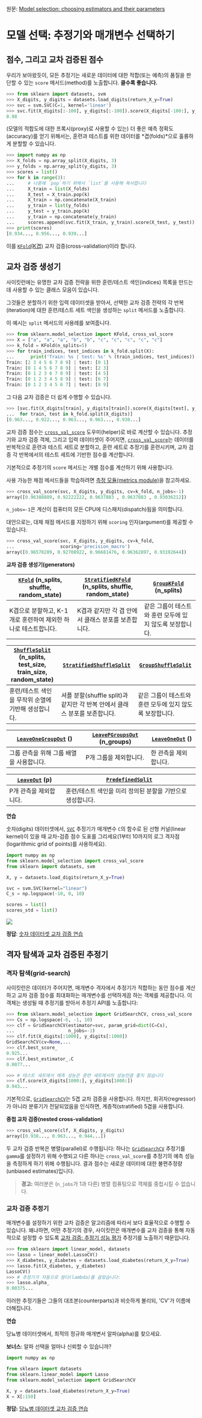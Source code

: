 원문: [Model selection: choosing estimators and their parameters](https://scikit-learn.org/stable/tutorial/statistical_inference/model_selection.html)

# 모델 선택: 추정기와 매개변수 선택하기

## 점수, 그리고 교차 검증된 점수

우리가 보아왔듯이, 모든 추정기는 새로운 데이터에 대한 적합(또는 예측)의 품질을 판단할 수 있는 `score` 메서드(method)를 노출합니다. **클수록 좋습니다.**

```python
>>> from sklearn import datasets, svm
>>> X_digits, y_digits = datasets.load_digits(return_X_y=True)
>>> svc = svm.SVC(C=1, kernel='linear')
>>> svc.fit(X_digits[:-100], y_digits[:-100]).score(X_digits[-100:], y_digits[-100:])
0.98
```

(모델의 적합도에 대한 프록시(proxy)로 사용할 수 있는) 더 좋은 예측 정확도(accuracy)를 얻기 위해서는, 훈련과 테스트를 위한 데이터를 *겹(folds)*으로 훌륭하게 분할할 수 있습니다.

```python
>>> import numpy as np
>>> X_folds = np.array_split(X_digits, 3)
>>> y_folds = np.array_split(y_digits, 3)
>>> scores = list()
>>> for k in range(3):
...     # 나중에 `pop`하기 위해서 `list`를 사용해 복사합니다
...     X_train = list(X_folds)
...     X_test = X_train.pop(k)
...     X_train = np.concatenate(X_train)
...     y_train = list(y_folds)
...     y_test = y_train.pop(k)
...     y_train = np.concatenate(y_train)
...     scores.append(svc.fit(X_train, y_train).score(X_test, y_test))
>>> print(scores)
[0.934..., 0.956..., 0.939...]
```

이를 [`KFold`(K겹)](../../modules/generated/sklearn.model_selection.KFold) 교차 검증(cross-validation)이라 합니다.

## 교차 검증 생성기

사이킷런에는 유명한 교차 검증 전략을 위한 훈련/테스트 색인(indices) 목록을 만드는 데 사용할 수 있는 클래스 모음이 있습니다.

그것들은 분할하기 위한 입력 데이터셋을 받아서, 선택한 교차 검증 전략의 각 반복(iteration)에 대한 훈련/테스트 세트 색인을 생성하는 `split` 메서드를 노출합니다.

이 예시는 `split` 메서드의 사용례를 보여줍니다.

```python
>>> from sklearn.model_selection import KFold, cross_val_score
>>> X = ["a", "a", "a", "b", "b", "c", "c", "c", "c", "c"]
>>> k_fold = KFold(n_splits=5)
>>> for train_indices, test_indices in k_fold.split(X):
...      print('Train: %s | test: %s' % (train_indices, test_indices))
Train: [2 3 4 5 6 7 8 9] | test: [0 1]
Train: [0 1 4 5 6 7 8 9] | test: [2 3]
Train: [0 1 2 3 6 7 8 9] | test: [4 5]
Train: [0 1 2 3 4 5 8 9] | test: [6 7]
Train: [0 1 2 3 4 5 6 7] | test: [8 9]
```

그 다음 교차 검증은 더 쉽게 수행할 수 있습니다.

```python
>>> [svc.fit(X_digits[train], y_digits[train]).score(X_digits[test], y_digits[test])
...  for train, test in k_fold.split(X_digits)]
[0.963..., 0.922..., 0.963..., 0.963..., 0.930...]
```

교차 검증 점수는 [`cross_val_score`](../../modules/generated/sklearn.model_selection.cross_val_score) 도우미(helper)로 바로 계산할 수 있습니다. 추정기와 교차 검증 객체, 그리고 입력 데이터셋이 주어지면, [`cross_val_score`](../../modules/generated/sklearn.model_selection.cross_val_score)는 데이터를 반복적으로 훈련과 테스트 세트로 분할하고, 훈련 세트로 추정기를 훈련시키며, 교차 검증 각 반복에서의 테스트 세트에 기반한 점수를 계산합니다.

기본적으로 추정기의 `score` 메서드는 개별 점수를 계산하기 위해 사용합니다.

사용 가능한 채점 메서드들을 학습하려면 [측정 모듈(metrics module)](../modules/metrics)을 참고하세요.

```python
>>> cross_val_score(svc, X_digits, y_digits, cv=k_fold, n_jobs=-1)
array([0.96388889, 0.92222222, 0.9637883 , 0.9637883 , 0.93036212])
```

`n_jobs=-1`은 계산이 컴퓨터의 모든 CPU에 디스패치(dispatch)됨을 의미합니다.

대안으로는, 대체 채점 메서드를 지정하기 위해 `scoring` 인자(argument)를 제공할 수 있습니다.

```python
>>> cross_val_score(svc, X_digits, y_digits, cv=k_fold,
...                 scoring='precision_macro')
array([0.96578289, 0.92708922, 0.96681476, 0.96362897, 0.93192644])
```

**교차 검증 생성기(generators)**

|[`KFold`](../../modules/generated/sklearn.model_selection.KFold) (n_splits, shuffle, random_state)|[`StratifiedKFold`](../../modules/generated/sklearn.model_selection.StratifiedKFold) (n_splits, shuffle, random_state)|[`GroupKFold`](../../modules/generated/sklearn.model_selection.GroupKFold) (n_splits)|
|---|---|---|
|K겹으로 분할하고, K-1개로 훈련하여 제외한 하나로 테스트합니다.|K겹과 같지만 각 겹 안에서 클래스 분포를 보존합니다.|같은 그룹이 테스트와 훈련 모두에 있지 않도록 보장합니다.|

|[`ShuffleSplit`](../../modules/generated/sklearn.model_selection.ShuffleSplit) (n_splits, test_size, train_size, random_state)|[`StratifiedShuffleSplit`](../../modules/generated/sklearn.model_selection.StratifiedShuffleSplit)|[`GroupShuffleSplit`](../../modules/generated/sklearn.model_selection.GroupShuffleSplit)|
|---|---|---|
|훈련/테스트 색인을 무작위 순열에 기반해 생성합니다.|셔플 분할(shuffle split)과 같지만 각 반복 안에서 클래스 분포를 보존합니다.|같은 그룹이 테스트와 훈련 모두에 있지 않도록 보장합니다.|

|[`LeaveOneGroupOut`](../../modules/generated/sklearn.model_selection.LeaveOneGroupOut) ()|[`LeavePGroupsOut`](../../modules/generated/sklearn.model_selection.LeavePGroupsOut) (n_groups)|[`LeaveOneOut`](../../modules/generated/sklearn.model_selection.LeaveOneOut) ()|
|---|---|---|
|그룹 관측을 위해 그룹 배열을 사용합니다.|P개 그룹을 제외합니다.|한 관측을 제외합니다.|

|[`LeaveOut`](../../modules/generated/sklearn.model_selection.LeavePOut) (p)|[`PredefinedSplit`](../../modules/generated/sklearn.model_selection.PredefinedSplit)|
|---|---|
|P개 관측을 제외합니다.|훈련/테스트 색인을 미리 정의된 분할을 기반으로 생성합니다.|

**연습**

숫자(digits) 데이터셋에서, [`SVC`](../../modules/generated/sklearn.svm.SVC) 추정기가 매개변수 `C`의 함수로 된 선형 커널(linear kernel)이 있을 때 교차-검증 점수 도표를 그리세요(1부터 10까지의 로그 격자점(logarithmic grid of points)를 사용하세요).

```python
import numpy as np
from sklearn.model_selection import cross_val_score
from sklearn import datasets, svm

X, y = datasets.load_digits(return_X_y=True)

svc = svm.SVC(kernel="linear")
C_s = np.logspace(-10, 0, 10)

scores = list()
scores_std = list()
```

![](https://scikit-learn.org/stable/_images/sphx_glr_plot_cv_digits_001.png)

**정답**: [숫자 데이터셋 교차 검증 연습](../../auto_examples/exercises/plot_cv_digits)

## 격자 탐색과 교차 검증된 추정기

### 격자 탐색(grid-search)

사이킷런은 데이터가 주어지면, 매개변수 격자에서 추정기가 적합하는 동안 점수를 계산하고 교차 검증 점수를 최대화하는 매개변수를 선택하게끔 하는 객체를 제공합니다. 이 객체는 생성될 때 추정기를 받아서 추정기 API를 노출합니다:

```python
>>> from sklearn.model_selection import GridSearchCV, cross_val_score
>>> Cs = np.logspace(-6, -1, 10)
>>> clf = GridSearchCV(estimator=svc, param_grid=dict(C=Cs),
...                    n_jobs=-1)
>>> clf.fit(X_digits[:1000], y_digits[:1000])
GridSearchCV(cv=None,...
>>> clf.best_score_
0.925...
>>> clf.best_estimator_.C
0.0077...

>>> # 테스트 세트에서 예측 성능은 훈련 세트에서의 성능만큼 좋지 않습니다
>>> clf.score(X_digits[1000:], y_digits[1000:])
0.943...
```

기본적으로, [`GridSearchCV`](../../modules/generated/sklearn.model_selection.GridSearchCV)는 5겹 교차 검증을 사용합니다. 하지만, 회귀자(regressor)가 아니라 분류기가 전달되었음을 인식하면, 계층적(stratified) 5겹을 사용합니다.

**중첩 교차 검증(nested cross-validation)**

```python
>>> cross_val_score(clf, X_digits, y_digits) 
array([0.938..., 0.963..., 0.944...])
```

두 교차 검증 반복은 병렬(parallel)로 수행됩니다: 하나는 [`GridSearchCV`](../../modules/generated/sklearn.model_selection.GridSearchCV) 추정기를 `gamma`를 설정하기 위해 수행되고 다른 하나는 `cross_val_score`를 추정기의 예측 성능을 측정하게 하기 위해 수행됩니다. 결과 점수는 새로운 데이터에 대한 불편추정량(unbiased estimates)입니다.

> **경고:** 여러분은 (`n_jobs`가 1과 다른) 병렬 컴퓨팅으로 객체를 중첩시킬 수 없습니다.

### 교차 검증 추정기

매개변수를 설정하기 위한 교차 검증은 알고리즘에 따라서 보다 효율적으로 수행할 수 있습니다. 왜냐하면, 어떤 추정기의 경우, 사이킷런은 매개변수를 교차 검증을 통해 자동적으로 설정할 수 있도록 [교차 검증: 추정기 성능 평가](../../modules/cross_validation) 추정기를 노출하기 때문입니다.

```python
>>> from sklearn import linear_model, datasets
>>> lasso = linear_model.LassoCV()
>>> X_diabetes, y_diabetes = datasets.load_diabetes(return_X_y=True)
>>> lasso.fit(X_diabetes, y_diabetes)
LassoCV()
>>> # 추정기가 자동으로 람다(lambda)를 골랐습니다:
>>> lasso.alpha_
0.00375...
```

이러한 추정기들은 그들의 대조본(counterparts)과 비슷하게 불리되, 'CV'가 이름에 더해집니다.

**연습**

당뇨병 데이터셋에서, 최적의 정규화 매개변서 알파(alpha)를 찾으세요.

**보너스**: 알파 선택을 얼마나 신뢰할 수 있습니까?

```python
import numpy as np

from sklearn import datasets
from sklearn.linear_model import Lasso
from sklearn.model_selection import GridSearchCV

X, y = datasets.load_diabetes(return_X_y=True)
X = X[:150]
```

**정답:** [당뇨병 데이터셋 교차 검증 연습](../../auto_examples/exercises/plot_cv_diabetes)
